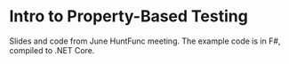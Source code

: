 # Intro to Property-Based Testing

Slides and code from June HuntFunc meeting. The example code is in F#, compiled to .NET Core.
